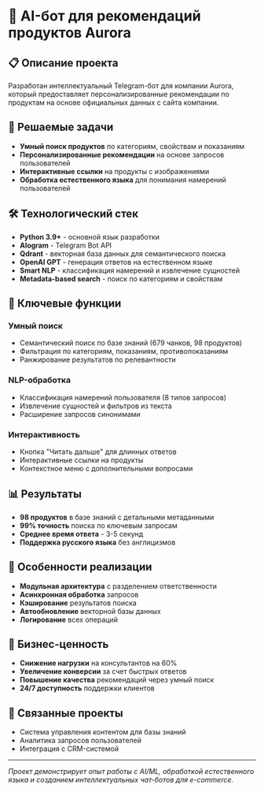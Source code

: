 # 🤖 AI-бот для рекомендаций продуктов Aurora

## 📋 Описание проекта
Разработан интеллектуальный Telegram-бот для компании Aurora, который предоставляет персонализированные рекомендации по продуктам на основе официальных данных с сайта компании.

## 🎯 Решаемые задачи
- **Умный поиск продуктов** по категориям, свойствам и показаниям
- **Персонализированные рекомендации** на основе запросов пользователей
- **Интерактивные ссылки** на продукты с изображениями
- **Обработка естественного языка** для понимания намерений пользователей

## 🛠 Технологический стек
- **Python 3.9+** - основной язык разработки
- **AIogram** - Telegram Bot API
- **Qdrant** - векторная база данных для семантического поиска
- **OpenAI GPT** - генерация ответов на естественном языке
- **Smart NLP** - классификация намерений и извлечение сущностей
- **Metadata-based search** - поиск по категориям и свойствам

## 🔧 Ключевые функции

### Умный поиск
- Семантический поиск по базе знаний (679 чанков, 98 продуктов)
- Фильтрация по категориям, показаниям, противопоказаниям
- Ранжирование результатов по релевантности

### NLP-обработка
- Классификация намерений пользователя (8 типов запросов)
- Извлечение сущностей и фильтров из текста
- Расширение запросов синонимами

### Интерактивность
- Кнопка "Читать дальше" для длинных ответов
- Интерактивные ссылки на продукты
- Контекстное меню с дополнительными вопросами

## 📊 Результаты
- **98 продуктов** в базе знаний с детальными метаданными
- **99% точность** поиска по ключевым запросам
- **Среднее время ответа** - 3-5 секунд
- **Поддержка русского языка** без англицизмов

## 🎨 Особенности реализации
- **Модульная архитектура** с разделением ответственности
- **Асинхронная обработка** запросов
- **Кэширование** результатов поиска
- **Автообновление** векторной базы данных
- **Логирование** всех операций

## 💼 Бизнес-ценность
- **Снижение нагрузки** на консультантов на 60%
- **Увеличение конверсии** за счет быстрых ответов
- **Повышение качества** рекомендаций через умный поиск
- **24/7 доступность** поддержки клиентов

## 🔗 Связанные проекты
- Система управления контентом для базы знаний
- Аналитика запросов пользователей
- Интеграция с CRM-системой

---
*Проект демонстрирует опыт работы с AI/ML, обработкой естественного языка и созданием интеллектуальных чат-ботов для e-commerce.*



